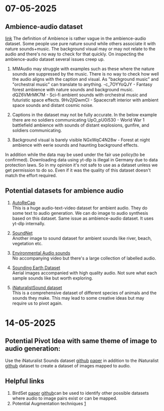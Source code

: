 # 07-05-2025

## Ambience-audio dataset
[link](https://huggingface.co/datasets/igorriti/ambience-audio)
The definition of Ambience is rather vague in the ambience-audio dataset. Some people use pure nature sound while others associate it with nature sounds+music. The background visual may or may not relate to the audio and there's no way to check for that quickly. On inspecting the ambience-audio dataset several issues creep up.

1. MMAudio may struggle with examples such as these where the nature sounds are suppressed by the music. There is no way to check how well the audio aligns with the caption and visual. As "background music" and "orchestral music" can translate to anything.
-c_7OYYoQJY - Fantasy forest ambience with nature sounds and background music. 
dQZ6VMrMK7M - Sci-fi ambient sounds with orchestral music and futuristic space effects.
9Hv2jIQwmCI - Spacecraft interior with ambient space sounds and distant cosmic noise.

2. Captions in the dataset may not be fully accurate. In the below example there are no soldiers communicating
UpO_pU0i530 - World War 1 battlefield ambience with sounds of distant explosions, gunfire, and soldiers communicating.

3. Background visual is barely visible
NGxWqC4N28w - Forest at night ambience with eerie sounds and haunting background effects.


In addition while the data may be used under the fair use policy(to be confirmed). Downloading data using yt-dlp is illegal in Germany due to data protection laws. So in my opinion it's not safe to use as a dataset unless we get permission to do so. Even if it was the quality of this dataset doesn't match the effort required.

## Potential datasets for ambience audio

1. [AutoReCap](https://snap-research.github.io/GenAU/dataset.html)<br> This is a huge audio-text-video dataset for ambient audio. They do some text to audio generation. We can do image to audio synthesis based on this dataset. Same issue as ambience-audio dataset. It uses yt-dlp internally. 

2. [SoundNet](https://soundnet.csail.mit.edu/)<br>
Another image to sound dataset for ambient sounds like river, beach, vegetation etc.

3. [Environmental Audio sounds](https://homepages.tuni.fi/toni.heittola/datasets)<br>
No accompanying video but there's a large collection of labelled audio.


4. [Sounding Earth Dataset](https://zenodo.org/records/5600379)<br>
Aerial images accompanied with high quality audio. Not sure what each sample sounds like but worth exploring.

5. [iNaturalistSound dataset](https://github.com/visipedia/inat_sounds/tree/main/2024)<br>
This is a comprehensive dataset of different species of animals and the sounds they make. This may lead to some creative ideas but may require us to pivot again.


# 14-05-2025

## Potential Pivot Idea with same theme of image to audio generation:
Use the iNaturalist Sounds  dataset [github](https://github.com/visipedia/inat_sounds/tree/main/2024) [paper](https://proceedings.neurips.cc/paper_files/paper/2024/file/ef3713b8d72266e803f9346088fed92d-Paper-Datasets_and_Benchmarks_Track.pdf) in addition to the iNaturalist [github](https://github.com/visipedia/inat_comp/tree/master/2021) dataset to create a dataset of images mapped to audio.

## Helpful links
1. BirdSet [paper](https://arxiv.org/pdf/2403.10380v3) [github](https://github.com/DBD-research-group/BirdSet)can be used to identify other possible datasets where audio to image pairs exist or can be mapped.
2. Potential Augmentation techniques [1](https://ceur-ws.org/Vol-2125/paper_140.pdf)
